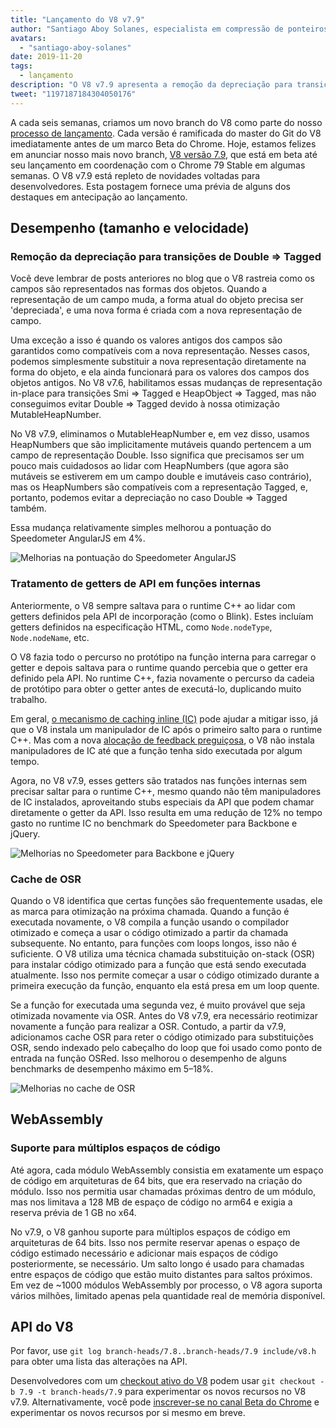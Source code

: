 ```yaml
---
title: "Lançamento do V8 v7.9"
author: "Santiago Aboy Solanes, especialista em compressão de ponteiros"
avatars: 
  - "santiago-aboy-solanes"
date: 2019-11-20
tags: 
  - lançamento
description: "O V8 v7.9 apresenta a remoção da depreciação para transições de Double ⇒ Tagged, tratamento de getters de API em funções internas, cache de OSR e suporte do Wasm para múltiplos espaços de código."
tweet: "1197187184304050176"
---
```

A cada seis semanas, criamos um novo branch do V8 como parte do nosso [processo de lançamento](/docs/release-process). Cada versão é ramificada do master do Git do V8 imediatamente antes de um marco Beta do Chrome. Hoje, estamos felizes em anunciar nosso mais novo branch, [V8 versão 7.9](https://chromium.googlesource.com/v8/v8.git/+log/branch-heads/7.9), que está em beta até seu lançamento em coordenação com o Chrome 79 Stable em algumas semanas. O V8 v7.9 está repleto de novidades voltadas para desenvolvedores. Esta postagem fornece uma prévia de alguns dos destaques em antecipação ao lançamento.

<!--truncate-->
## Desempenho (tamanho e velocidade)

### Remoção da depreciação para transições de Double ⇒ Tagged

Você deve lembrar de posts anteriores no blog que o V8 rastreia como os campos são representados nas formas dos objetos. Quando a representação de um campo muda, a forma atual do objeto precisa ser 'depreciada', e uma nova forma é criada com a nova representação de campo.

Uma exceção a isso é quando os valores antigos dos campos são garantidos como compatíveis com a nova representação. Nesses casos, podemos simplesmente substituir a nova representação diretamente na forma do objeto, e ela ainda funcionará para os valores dos campos dos objetos antigos. No V8 v7.6, habilitamos essas mudanças de representação in-place para transições Smi ⇒ Tagged e HeapObject ⇒ Tagged, mas não conseguimos evitar Double ⇒ Tagged devido à nossa otimização MutableHeapNumber.

No V8 v7.9, eliminamos o MutableHeapNumber e, em vez disso, usamos HeapNumbers que são implicitamente mutáveis quando pertencem a um campo de representação Double. Isso significa que precisamos ser um pouco mais cuidadosos ao lidar com HeapNumbers (que agora são mutáveis se estiverem em um campo double e imutáveis caso contrário), mas os HeapNumbers são compatíveis com a representação Tagged, e, portanto, podemos evitar a depreciação no caso Double ⇒ Tagged também.

Essa mudança relativamente simples melhorou a pontuação do Speedometer AngularJS em 4%.

![Melhorias na pontuação do Speedometer AngularJS](/_img/v8-release-79/speedometer-angularjs.svg)

### Tratamento de getters de API em funções internas

Anteriormente, o V8 sempre saltava para o runtime C++ ao lidar com getters definidos pela API de incorporação (como o Blink). Estes incluíam getters definidos na especificação HTML, como `Node.nodeType`, `Node.nodeName`, etc.

O V8 fazia todo o percurso no protótipo na função interna para carregar o getter e depois saltava para o runtime quando percebia que o getter era definido pela API. No runtime C++, fazia novamente o percurso da cadeia de protótipo para obter o getter antes de executá-lo, duplicando muito trabalho.

Em geral, [o mecanismo de caching inline (IC)](https://mathiasbynens.be/notes/shapes-ics) pode ajudar a mitigar isso, já que o V8 instala um manipulador de IC após o primeiro salto para o runtime C++. Mas com a nova [alocação de feedback preguiçosa](https://v8.dev/blog/v8-release-77#lazy-feedback-allocation), o V8 não instala manipuladores de IC até que a função tenha sido executada por algum tempo.

Agora, no V8 v7.9, esses getters são tratados nas funções internas sem precisar saltar para o runtime C++, mesmo quando não têm manipuladores de IC instalados, aproveitando stubs especiais da API que podem chamar diretamente o getter da API. Isso resulta em uma redução de 12% no tempo gasto no runtime IC no benchmark do Speedometer para Backbone e jQuery.

![Melhorias no Speedometer para Backbone e jQuery](/_img/v8-release-79/speedometer.svg)

### Cache de OSR

Quando o V8 identifica que certas funções são frequentemente usadas, ele as marca para otimização na próxima chamada. Quando a função é executada novamente, o V8 compila a função usando o compilador otimizado e começa a usar o código otimizado a partir da chamada subsequente. No entanto, para funções com loops longos, isso não é suficiente. O V8 utiliza uma técnica chamada substituição on-stack (OSR) para instalar código otimizado para a função que está sendo executada atualmente. Isso nos permite começar a usar o código otimizado durante a primeira execução da função, enquanto ela está presa em um loop quente.

Se a função for executada uma segunda vez, é muito provável que seja otimizada novamente via OSR. Antes do V8 v7.9, era necessário reotimizar novamente a função para realizar a OSR. Contudo, a partir da v7.9, adicionamos cache OSR para reter o código otimizado para substituições OSR, sendo indexado pelo cabeçalho do loop que foi usado como ponto de entrada na função OSRed. Isso melhorou o desempenho de alguns benchmarks de desempenho máximo em 5–18%.

![Melhorias no cache de OSR](/_img/v8-release-79/osr-caching.svg)

## WebAssembly

### Suporte para múltiplos espaços de código

Até agora, cada módulo WebAssembly consistia em exatamente um espaço de código em arquiteturas de 64 bits, que era reservado na criação do módulo. Isso nos permitia usar chamadas próximas dentro de um módulo, mas nos limitava a 128 MB de espaço de código no arm64 e exigia a reserva prévia de 1 GB no x64.

No v7.9, o V8 ganhou suporte para múltiplos espaços de código em arquiteturas de 64 bits. Isso nos permite reservar apenas o espaço de código estimado necessário e adicionar mais espaços de código posteriormente, se necessário. Um salto longo é usado para chamadas entre espaços de código que estão muito distantes para saltos próximos. Em vez de ~1000 módulos WebAssembly por processo, o V8 agora suporta vários milhões, limitado apenas pela quantidade real de memória disponível.

## API do V8

Por favor, use `git log branch-heads/7.8..branch-heads/7.9 include/v8.h` para obter uma lista das alterações na API.

Desenvolvedores com um [checkout ativo do V8](/docs/source-code#using-git) podem usar `git checkout -b 7.9 -t branch-heads/7.9` para experimentar os novos recursos no V8 v7.9. Alternativamente, você pode [inscrever-se no canal Beta do Chrome](https://www.google.com/chrome/browser/beta.html) e experimentar os novos recursos por si mesmo em breve.
